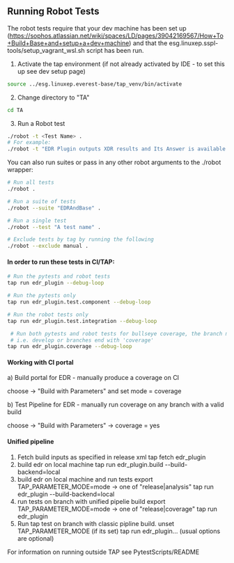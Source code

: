 ## Running Robot Tests


The robot tests require that your dev machine has been set up (https://sophos.atlassian.net/wiki/spaces/LD/pages/39042169567/How+To+Build+Base+and+setup+a+dev+machine) and that the esg.linuxep.sspl-tools/setup_vagrant_wsl.sh script has been run.
1) Activate the tap environment (if not already activated by IDE - to set this up see dev setup page)
```sh
source ../esg.linuxep.everest-base/tap_venv/bin/activate
```
2) Change directory to "TA"
```sh
cd TA
```
3) Run a Robot test
```sh
./robot -t <Test Name> .
# For example:
./robot -t "EDR Plugin outputs XDR results and Its Answer is available to MCSRouter" .
```

You can also run suites or pass in any other robot arguments to the ./robot wrapper:

```sh
# Run all tests
./robot .

# Run a suite of tests
./robot --suite "EDRAndBase" .

# Run a single test
./robot --test "A test name" .

# Exclude tests by tag by running the following
./robot --exclude manual .
```

#### In order to run these tests in CI/TAP:
```sh
# Run the pytests and robot tests
tap run edr_plugin --debug-loop                         
```

```sh
# Run the pytests only    
tap run edr_plugin.test.component --debug-loop                                
```

```sh
# Run the robot tests only
tap run edr_plugin.test.integration --debug-loop                                 
```

```sh
 # Run both pytests and robot tests for bullseye coverage, the branch must have a coverage build.
 # i.e. develop or branches end with 'coverage'
tap run edr_plugin.coverage --debug-loop


```
#### Working with CI portal
a) Build portal for EDR - manually produce a coverage on CI

choose -> "Build with Parameters" and set mode = coverage

b) Test Pipeline for EDR - manually run coverage on any branch with a valid build

choose -> "Build with Parameters" -> coverage = yes              

#### Unified pipeline
1) Fetch build inputs as specified in release xml
    tap fetch edr_plugin
2) build edr on local machine
    tap run edr_plugin.build --build-backend=local
3) build edr on local machine and run tests
    export TAP_PARAMETER_MODE=mode -> one of "release|analysis"
    tap run edr_plugin --build-backend=local
4) run tests on branch with unified pipelie build
    export TAP_PARAMETER_MODE=mode -> one of "release|coverage"
    tap run edr_plugin
5) Run tap test on branch with classic pipline build.
    unset TAP_PARAMETER_MODE (if its set)
    tap run edr_plugin... (usual options are optional)

For information on running outside TAP see PytestScripts/README